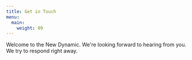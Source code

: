 ```yaml
---
title: Get in Touch
menu:
  main:
    weight: 09
---
```


Welcome to the New Dynamic. We're looking forward to hearing from you. We try to respond right away.
